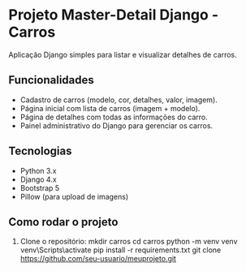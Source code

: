 # Projeto Master-Detail Django - Carros

Aplicação Django simples para listar e visualizar detalhes de carros.

## Funcionalidades
- Cadastro de carros (modelo, cor, detalhes, valor, imagem).
- Página inicial com lista de carros (imagem + modelo).
- Página de detalhes com todas as informações do carro.
- Painel administrativo do Django para gerenciar os carros.

## Tecnologias
- Python 3.x
- Django 4.x
- Bootstrap 5
- Pillow (para upload de imagens)

## Como rodar o projeto

1. Clone o repositório:
   mkdir carros
   cd carros
   python -m venv venv
   venv\Scripts\activate
   pip install -r requirements.txt
   git clone https://github.com/seu-usuario/meuprojeto.git
   
